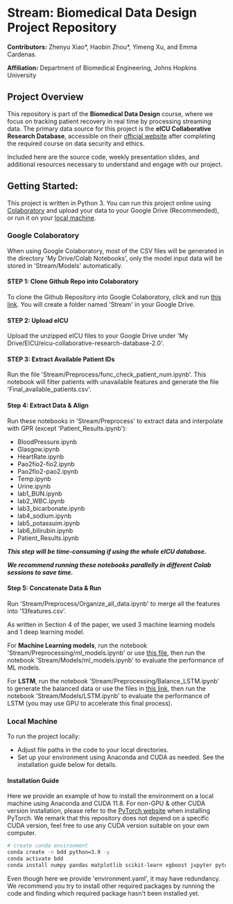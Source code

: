 # Stream: Biomedical Data Design Project Repository

**Contributors:** Zhenyu Xiao*, Haobin Zhou*, Yimeng Xu, and Emma Cardenas.

**Affiliation:** Department of Biomedical Engineering, Johns Hopkins University

## <a>Project Overview</a>

This repository is part of the **Biomedical Data Design** course, where we focus on tracking patient recovery in real time by processing streaming data. The primary data source for this project is the **eICU Collaborative Research Database**, accessible on their [official website](https://physionet.org/content/eicu-crd/2.0/) after completing the required course on data security and ethics.

Included here are the source code, weekly presentation slides, and additional resources necessary to understand and engage with our project.

## <a>Getting Started:</a>
This project is written in Python 3. You can run this project online using [Colaboratory](#Colaboratory) and upload your data to your Google Drive (Recommended), or run it on your [local machine](#Local).

### <a name="Colaboratory">Google Colaboratory</a>
When using Google Colaboratory, most of the CSV files will be generated in the directory 'My Drive/Colab Notebooks', only the model input data will be stored in 'Stream/Models' automatically. 

#### STEP 1: Clone Github Repo into Colaboratory
To clone the Github Repository into Google Colaboratory, click and run [this link](https://colab.research.google.com/drive/10gxtdar30BKisl2nQVtBzF25HMZpFht3?usp=drive_linkhttps://colab.research.google.com/drive/10gxtdar30BKisl2nQVtBzF25HMZpFht3?usp=drive_link). You will create a folder named 'Stream' in your Google Drive.


#### STEP 2: Upload eICU
Upload the unzipped eICU files to your Google Drive under 'My Drive/EICU/eicu-collaborative-research-database-2.0'.


#### STEP 3: Extract Available Patient IDs

Run the file 'Stream/Preprocess/func_check_patient_num.ipynb'. This notebook will filter patients with unavailable features and generate the file 'Final_available_patients.csv'. 


#### Step 4: Extract Data & Align

Run these notebooks in 'Stream/Preprocess' to extract data and interpolate with GPR (except 'Patient_Results.ipynb'):
* BloodPressure.ipynb
* Glasgow.ipynb
* HeartRate.ipynb
* Pao2fio2-fio2.ipynb
* Pao2fio2-pao2.ipynb
* Temp.ipynb
* Urine.ipynb
* lab1_BUN.ipynb
* lab2_WBC.ipynb
* lab3_bicarbonate.ipynb
* lab4_sodium.ipynb
* lab5_potassuim.ipynb
* lab6_bilirubin.ipynb
* Patient_Results.ipynb

***This step will be time-consuming if using the whole eICU database.***

***We recommend running these notebooks parallelly in different Colab sessions to save time.***


#### Step 5: Concatenate Data & Run

Run 'Stream/Preprocess/Organize_all_data.ipynb' to merge all the features into '13features.csv'.

As written in Section 4 of the paper, we used 3 machine learning models and 1 deep learning model.

For **Machine Learning models**, run the notebook 'Stream/Preprocessing/ml_models.ipynb' or use [this file](https://drive.google.com/file/d/10RkQjXARP12Cg5cZ0VMmo3SdQujcRlHw/view?usp=drive_link), then run the notebook 'Stream/Models/ml_models.ipynb' to evaluate the performance of ML models.

For **LSTM**, run the notebook 'Stream/Preprocessing/Balance_LSTM.ipynb' to generate the balanced data or use the files in [this link](https://drive.google.com/drive/folders/16Yx3xpf1utNfylB_NOchDhEWlTB2L7U5?usp=drive_link), then run the notebook 'Stream/Models/LSTM.ipynb' to evaluate the performance of LSTM (you may use GPU to accelerate this final process). 


### <a name="Local">Local Machine</a>
To run the project locally:
- Adjust file paths in the code to your local directories.
- Set up your environment using Anaconda and CUDA as needed. See the installation guide below for details.

#### Installation Guide
Here we provide an example of how to install the environment on a local machine using Anaconda and CUDA 11.8. For non-GPU & other CUDA version installation, please refer to the [PyTorch website](https://pytorch.org/get-started/locally/) when installing PyTorch. We remark that this repository does not depend on a specific CUDA version, feel free to use any CUDA version suitable on your own computer.

``` Bash
# create conda environment
conda create -n bdd python=3.9 -y
conda activate bdd
conda install numpy pandas matplotlib scikit-learn xgboost jupyter pytorch torchvision torchaudio pytorch-cuda=11.8 -c pytorch -c nvidia
```

Even though here we provide 'environment.yaml', it may have redundancy. We recommend you try to install other required packages by running the code and finding which required package hasn't been installed yet.

